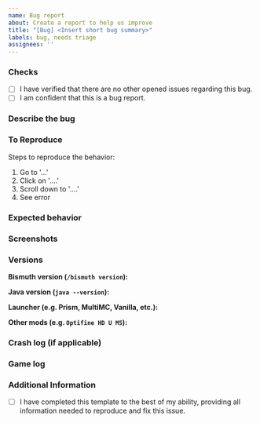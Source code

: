 ```yaml
---
name: Bug report
about: Create a report to help us improve
title: "[Bug] <Insert short bug summary>"
labels: bug, needs triage
assignees: ''
---
```


<!-- Thanks for taking your time to make a bug report! Please take your time and try to fill out the
following information as best as you can. This helps us efficiently fix this issue. <3 -->

### Checks
- [ ] I have verified that there are no other opened issues regarding this bug. <!-- If there are, please add a comment to that issue. -->
- [ ] I am confident that this is a bug report. <!-- For mod incompatibilities, please use the other template. -->

### Describe the bug
<!-- A clear and concise description of what the bug is. -->

### To Reproduce

Steps to reproduce the behavior:
1. Go to '...'
2. Click on '....'
3. Scroll down to '....'
4. See error

### Expected behavior
<!-- A clear and concise description of what you expected to happen. -->

### Screenshots
<!-- You can use GitHub's "Attach Files" feature, or upload them to an external site such as Imgur. -->

### Versions

**Bismuth version (`/bismuth version`):** 

**Java version (`java --version`):** 

**Launcher (e.g. Prism, MultiMC, Vanilla, etc.):** 

**Other mods (e.g. `Optifine HD U M5`):** 

### Crash log (if applicable)
<!-- This can be found in `.minecraft/crash-reports/crash-xxx-client.txt` -->
<!-- You can upload it as a file, upload it to a site like https://mclo.gs, or directly inline in this document (please wrap it in ```) -->

### Game log
<!-- This is at `.minecraft/logs/latest.log`, or `.minecraft/logs/xxx.log.gz`. -->
<!-- You can upload it as a file, upload it to a site like https://mclo.gs, or directly inline in this document (please wrap it in ```) -->

### Additional Information
<!-- If you aren't using the default settings for the associated module, please specify the settings here. -->



<!-- Thank you for filling this out! Once you are certain that you have completed this template completely, tick the box below. -->

- [ ] I have completed this template to the best of my ability, providing all information needed to reproduce and fix
  this issue.
